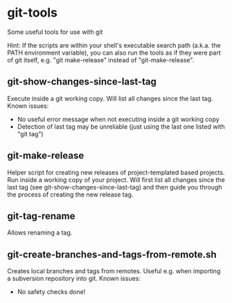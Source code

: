 # git-tools
Some useful tools for use with git

Hint: If the scripts are within your shell's executable search path (a.k.a. the PATH environment variable), you can also run the tools as if they were part of git itself, e.g. "git make-release" instead of "git-make-release".

## git-show-changes-since-last-tag
Execute inside a git working copy. Will list all changes since the last tag.
Known issues:
* No useful error message when not executing inside a git working copy
* Detection of last tag may be unreliable (just using the last one listed with "git tag")

## git-make-release
Helper script for creating new releases of project-templated based projects. Run inside a working copy of your project. Will first list all changes since the last tag (see git-show-changes-since-last-tag) and then guide you through the process of creating the new release tag.

## git-tag-rename
Allows renaming a tag.

## git-create-branches-and-tags-from-remote.sh
Creates local branches and tags from remotes. Useful e.g. when importing a subversion repository into git.
Known issues:
* No safety checks done!
